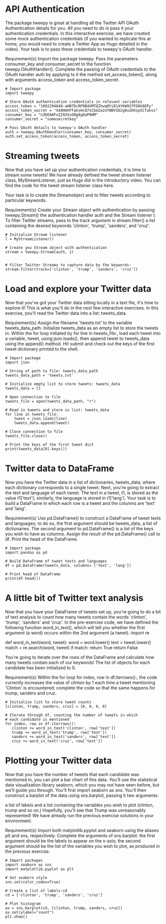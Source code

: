 # API Authentication
The package tweepy is great at handling all the Twitter API OAuth Authentication details for you. All you need to do is pass it your authentication credentials. In this interactive exercise, we have created some mock authentication credentials (if you wanted to replicate this at home, you would need to create a Twitter App as Hugo detailed in the video). Your task is to pass these credentials to tweepy's OAuth handler.

Requirement(s)
Import the package tweepy.
Pass the parameters consumer_key and consumer_secret to the function tweepy.OAuthHandler().
Complete the passing of OAuth credentials to the OAuth handler auth by applying to it the method set_access_token(), along with arguments access_token and access_token_secret.
```
# Import package
import tweepy

# Store OAuth authentication credentials in relevant variables
access_token = "1092294848-aHN7DcRP9B4VMTQIhwqOYiB14YkW92fFO8k8EPy"
access_token_secret = "X4dHmhPfaksHcQ7SCbmZa2oYBBVSD2g8uIHXsp5CTaksx"
consumer_key = "nZ6EA0FxZ293SxGNg8g8aP0HM"
consumer_secret = "somesecretkey"

# Pass OAuth details to tweepy's OAuth handler
auth = tweepy.OAuthHandler(consumer_key, consumer_secret)
auth.set_access_token(access_token, access_token_secret)
```

# Streaming tweets
Now that you have set up your authentication credentials, it is time to stream some tweets! We have already defined the tweet stream listener class, MyStreamListener, just as Hugo did in the introductory video. You can find the code for the tweet stream listener class here.

Your task is to create the Streamobject and to filter tweets according to particular keywords.

Requirement(s)
Create your Stream object with authentication by passing tweepy.Stream() the authentication handler auth and the Stream listener l;
To filter Twitter streams, pass to the track argument in stream.filter() a list containing the desired keywords 'clinton', 'trump', 'sanders', and 'cruz'.
```
# Initialize Stream listener
l = MyStreamListener()

# Create you Stream object with authentication
stream = tweepy.Stream(auth, 1)


# Filter Twitter Streams to capture data by the keywords:
stream.filter(track=['clinton', 'trump', 'sanders', 'cruz'])
```

# Load and explore your Twitter data
Now that you've got your Twitter data sitting locally in a text file, it's time to explore it! This is what you'll do in the next few interactive exercises. In this exercise, you'll read the Twitter data into a list: tweets_data.

Requirement(s)
Assign the filename 'tweets.txt' to the variable tweets_data_path.
Initialize tweets_data as an empty list to store the tweets in.
Within the for loop initiated by for line in tweets_file:, load each tweet into a variable, tweet, using json.loads(), then append tweet to tweets_data using the append() method.
Hit submit and check out the keys of the first tweet dictionary printed to the shell.
```
# Import package
import json

# String of path to file: tweets_data_path
tweets_data_path = 'tweets.txt'

# Initialize empty list to store tweets: tweets_data
tweets_data = []

# Open connection to file
tweets_file = open(tweets_data_path, "r")

# Read in tweets and store in list: tweets_data
for line in tweets_file:
    tweet = json.loads(line)
    tweets_data.append(tweet)

# Close connection to file
tweets_file.close()

# Print the keys of the first tweet dict
print(tweets_data[0].keys())
```

# Twitter data to DataFrame
Now you have the Twitter data in a list of dictionaries, tweets_data, where each dictionary corresponds to a single tweet. Next, you're going to extract the text and language of each tweet. The text in a tweet, t1, is stored as the value t1['text']; similarly, the language is stored in t1['lang']. Your task is to build a DataFrame in which each row is a tweet and the columns are 'text' and 'lang'.

Requirement(s)
Use pd.DataFrame() to construct a DataFrame of tweet texts and languages; to do so, the first argument should be tweets_data, a list of dictionaries. The second argument to pd.DataFrame() is a list of the keys you wish to have as columns. Assign the result of the pd.DataFrame() call to df.
Print the head of the DataFrame.
```
# Import package
import pandas as pd

# Build DataFrame of tweet texts and languages
df = pd.DataFrame(tweets_data, columns= ['text', 'lang'])

# Print head of DataFrame
print(df.head())
```

# A little bit of Twitter text analysis
Now that you have your DataFrame of tweets set up, you're going to do a bit of text analysis to count how many tweets contain the words 'clinton', 'trump', 'sanders' and 'cruz'. In the pre-exercise code, we have defined the following function word_in_text(), which will tell you whether the first argument (a word) occurs within the 2nd argument (a tweet).
import re

def word_in_text(word, tweet):
    word = word.lower()
    text = tweet.lower()
    match = re.search(word, tweet)
    if match:
        return True
    return False
    
 You're going to iterate over the rows of the DataFrame and calculate how many tweets contain each of our keywords! The list of objects for each candidate has been initialized to 0.
 
 Requirement(s)
 Within the for loop for index, row in df.iterrows():, the code currently increases the value of clinton by 1 each time a tweet mentioning 'Clinton' is encountered; complete the code so that the same happens for trump, sanders and cruz.
 ```
 # Initialize list to store tweet counts
[clinton, trump, sanders, cruz] = [0, 0, 0, 0]

# Iterate through df, counting the number of tweets in which
# each candidate is mentioned
for index, row in df.iterrows():
    clinton += word_in_text('clinton', row['text'])
    trump += word_in_text('trump', row['text'])
    sanders += word_in_text('sanders', row['text'])
    cruz += word_in_text('cruz', row['text'])
```

# Plotting your Twitter data
Now that you have the number of tweets that each candidate was mentioned in, you can plot a bar chart of this data. You'll use the statistical data visualization library seaborn, which you may not have seen before, but we'll guide you through. You'll first import seaborn as sns. You'll then construct a barplot of the data using sns.barplot, passing it two arguments:

a list of labels and
a list containing the variables you wish to plot (clinton, trump and so on.)
Hopefully, you'll see that Trump was unreasonably represented! We have already run the previous exercise solutions in your environment.

Requirement(s)
Import both matplotlib.pyplot and seaborn using the aliases plt and sns, respectively.
Complete the arguments of sns.barplot: the first argument should be the labels to appear on the x-axis; the second argument should be the list of the variables you wish to plot, as produced in the previous exercise.
```
# Import packages
import seaborn as sns
import matplotlib.pyplot as plt

# Set seaborn style
sns.set(color_codes=True)

# Create a list of labels:cd
cd = ['clinton', 'trump', 'sanders', 'cruz']

# Plot histogram
ax = sns.barplot(cd, [clinton, trump, sanders, cruz])
ax.set(ylabel="count")
plt.show()
```
